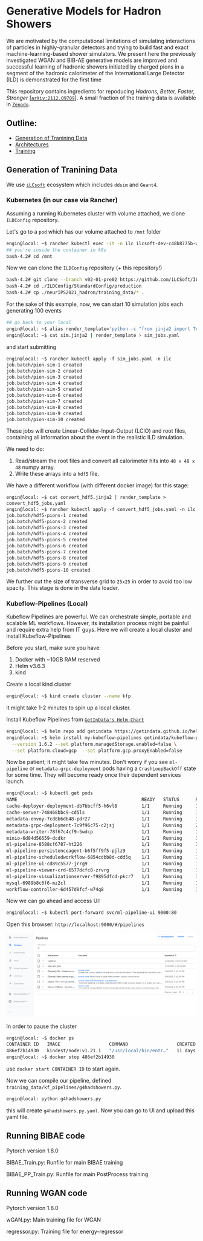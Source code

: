 # Generative Models for Hadron Showers
We are motivated by the computational limitations of simulating interactions of particles in highly-granular detectors and trying to build fast and
exact machine-learning-based shower simulators. We present here the previously investigated WGAN and BIB-AE generative
models are improved and successful learning of hadronic showers initiated by charged
pions in a segment of the hadronic calorimeter of the International Large Detector
(ILD) is demonstrated for the first time 

This repository contains ingredients for repoducing *Hadrons, Better, Faster, Stronger* [[`arXiv:2112.09709`](https://arxiv.org/abs/2112.09709)]. A small fraction of the training data is available in [`Zenodo`](https://zenodo.org/record/5529677#.YcHUm9so-EI).

## Outline:

* [Generation of Tranining Data](#Generation-of-Training-Data)
* [Architectures](#Architectures)
* [Training](#Training)



## Generation of Tranining Data 

We use [`iLCsoft`](https://github.com/iLCSoft) ecosystem which includes `ddsim` and `Geant4`. 

### Kubernetes (in our case via Rancher) 
Assuming a running Kubernetes cluster with volume attached, we clone `ILDConfig` repository. 

Let's go to a `pod` which has our volume attached to `/mnt` folder

```bash
engin@local: ~$ rancher kubectl exec -it -n ilc ilcsoft-dev-c48b8775b-wjdm5 -- bash
## you're inside the container in k8s
bash-4.2# cd /mnt
```
Now we can clone the `ILDConfig` repository (+ this repository!)

```bash
bash-4.2# git clone --branch v02-01-pre02 https://github.com/iLCSoft/ILDConfig.git
bash-4.2# cd ./ILDConfig/StandardConfig/production
bash-4.2# cp ./neurIPS2021_hadron/training_data/* .
```
For the sake of this example, now, we can start 10 simulation jobs each generating 100 events 

```bash
## go back to your local
engin@local: ~$ alias render_template='python -c "from jinja2 import Template; import sys; print(Template(sys.stdin.read()).render());"'
engin@local: ~$ cat sim.jinja2 | render_template > sim_jobs.yaml 
```
and start submitting

```console
engin@local: ~$ rancher kubectl apply -f sim_jobs.yaml -n ilc
job.batch/pion-sim-1 created
job.batch/pion-sim-2 created
job.batch/pion-sim-3 created
job.batch/pion-sim-4 created
job.batch/pion-sim-5 created
job.batch/pion-sim-6 created
job.batch/pion-sim-7 created
job.batch/pion-sim-8 created
job.batch/pion-sim-9 created
job.batch/pion-sim-10 created
```
These jobs will create Linear-Collider-Input-Output (LCIO) and root files, containing all information about the event in the realistic ILD simulation.

We need to do:

1. Read/stream the root files and convert all calorimeter hits into `48 x 48 x 48` numpy array.
2. Write these arrays into a `hdf5` file. 

We have a different workflow (with different docker image) for this stage:

```console
engin@local: ~$ cat convert_hdf5.jinja2 | render_template > convert_hdf5_jobs.yaml
engin@local: ~$ rancher kubectl apply -f convert_hdf5_jobs.yaml -n ilc
job.batch/hdf5-pions-1 created
job.batch/hdf5-pions-2 created
job.batch/hdf5-pions-3 created
job.batch/hdf5-pions-4 created
job.batch/hdf5-pions-5 created
job.batch/hdf5-pions-6 created
job.batch/hdf5-pions-7 created
job.batch/hdf5-pions-8 created
job.batch/hdf5-pions-9 created
job.batch/hdf5-pions-10 created
```

We further cut the size of transverse grid to `25x25` in order to avoid too low spacity. This stage is done in the data loader.  

### Kubeflow-Pipelines (Local)

Kubeflow Pipelines are powerful. We can orchestrate simple, portable and scalable ML workflows. However, its installation process might be painful and require extra help from IT guys. Here we will create a local cluster and install Kubeflow-Pipelines

Before you start, make sure you have:

1. Docker with ~10GB RAM reserved
2. Helm v3.6.3
3. kind

Create a local kind cluster
```bash
engin@local: ~$ kind create cluster --name kfp
```

it might take 1-2 minutes to spin up a local cluster.

Install Kubeflow Pipelines from [`GetInData's Helm Chart`](https://getindata.com/blog/kubeflow-pipelines-running-5-minutes/)

```bash
engin@local: ~$ helm repo add getindata https://getindata.github.io/helm-charts/
engin@local: ~$ helm install my-kubeflow-pipelines getindata/kubeflow-pipelines \
  --version 1.6.2 --set platform.managedStorage.enabled=false \
  --set platform.cloud=gcp  --set platform.gcp.proxyEnabled=false
```

Now be patient; it might take few minutes. Don't worry if you see `ml-pipeline` or `metadata-grpc-deployment` pods having a `CrashLoopBackOff` state for some time. They will become ready once their dependent services launch. 

```bash
engin@local: ~$ kubectl get pods
NAME                                              READY   STATUS      RESTARTS   AGE
cache-deployer-deployment-db7bbcff5-h6vl8         1/1     Running     12         11d
cache-server-748468bbc9-cd5ls                     1/1     Running     10         11d
metadata-envoy-7cd8b6db48-pdr27                   1/1     Running     10         11d
metadata-grpc-deployment-7c9f96c75-c2jsj          1/1     Running     21         11d
metadata-writer-78f67c4cf9-5wdcp                  1/1     Running     13         11d
minio-6d84d56659-dcdkr                            1/1     Running     10         11d
ml-pipeline-8588cf6787-ht226                      1/1     Running     30         11d
ml-pipeline-persistenceagent-b6f5ff9f5-pjlz9      1/1     Running     17         11d
ml-pipeline-scheduledworkflow-6854cdbb8d-cdd5q    1/1     Running     10         11d
ml-pipeline-ui-cd89c5577-jrrg9                    1/1     Running     10         11d
ml-pipeline-viewer-crd-6577dcfc8-zrvrg            1/1     Running     16         11d
ml-pipeline-visualizationserver-f9895dfcd-pkcr7   1/1     Running     10         11d
mysql-6989b8c6f6-mz2cl                            1/1     Running     10         11d
workflow-controller-6d457d9fcf-w74q8              1/1     Running     15         11d
```
Now we can go ahead and access UI: 

```bash
engin@local: ~$ kubectl port-forward svc/ml-pipeline-ui 9000:80
```
Open this browser: `http://localhost:9000/#/pipelines`

![UI](figures/kfp-UI.png)

In order to pause the cluster

```bash
engin@local: ~$ docker ps 
CONTAINER ID   IMAGE                  COMMAND                  CREATED       STATUS          PORTS                       NAMES
486ef2b14930   kindest/node:v1.21.1   "/usr/local/bin/entr…"   11 days ago   Up 31 minutes   127.0.0.1:36553->6443/tcp   kfp-control-plane
engin@local: ~$ docker stop 486ef2b14930
```
use `docker start CONTAINER ID` to start again. 

Now we can compile our pipeline, defined `training_data/kf_pipelines/g4hadshowers.py`. 

```bash
engin@local: python g4hadshowers.py 
```
this will create `g4hadshowers.py.yaml`. Now you can go to UI and upload this yaml file.

## Running BIBAE code
Pytorch version 1.8.0

BIBAE_Train.py: Runfile for main BIBAE training

BIBAE_PP_Train.py: Runfile for main PostProcess training

## Running WGAN code
Pytorch version 1.8.0

wGAN.py: Main training file for WGAN

regressor.py: Training file for energy-regressor 
